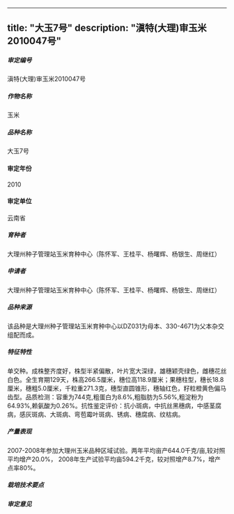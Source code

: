 
---
title: "大玉7号"
description: "滇特(大理)审玉米2010047号"
---
##### 审定编号 
滇特(大理)审玉米2010047号

##### 作物名称
玉米

##### 品种名称
大玉7号

#### 审定年份
2010	

#### 审定单位
云南省

##### 育种者
大理州种子管理站玉米育种中心（陈怀军、王桂平、杨曙辉、杨银生、周继红）

##### 申请者
大理州种子管理站玉米育种中心（陈怀军、王桂平、杨曙辉、杨银生、周继红）

##### 品种来源
该品种是大理州种子管理站玉米育种中心以DZ031为母本、330-4671为父本杂交组配而成。

##### 特征特性
单交种。成株整齐度好，株型半紧偏散，叶片宽大深绿，雄穗颖壳绿色，雌穗花丝白色。全生育期129天，株高266.5厘米，穗位高118.9厘米；果穗柱型，穗长18.8厘米，穗粗5.0厘米，千粒重271.3克，穗型直圆锥形，穗轴红色，籽粒橙黄色偏马齿型。品质检测：容重为744克,粗蛋白为8.6%,粗脂肪为5.56%,粗淀粉为64.93%,赖氨酸为0.26%。抗性鉴定评价：抗小斑病，中抗丝黑穗病，中感茎腐病，感灰斑病、大斑病、弯苞霉叶斑病、锈病、穗腐病、纹枯病。

##### 产量表现
2007-2008年参加大理州玉米品种区域试验。两年平均亩产644.0千克/亩,较对照平均增产20.0%， 2008年生产试验平均亩594.2千克，较对照增产8.7%，增产点率80%。

##### 栽培技术要点


##### 审定意见



